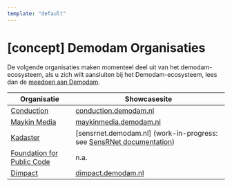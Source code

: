```yaml
---
template: "default"
---
```


# [concept] Demodam Organisaties

De volgende organisaties maken momenteel deel uit van het demodam-ecosysteem, als u zich wilt aansluiten bij het Demodam-ecosysteem, lees dan de [meedoen aan Demodam](https://demodam.org/join).

|Organisatie | Showcasesite|
--- | ---
|[Conduction](https://www.conduction.nl/)|[conduction.demodam.nl](https://conduction.demodam.nl)|
|[Maykin Media](https://www.maykinmedia.nl/)|[maykinmedia.demodam.nl](https://maykinmedia.demodam.nl)|
|[Kadaster](https://www.kadaster.nl/)|[sensrnet.demodam.nl] (work-in-progress: see [SensRNet documentation](https://kadaster-labs.github.io/sensrnet-home/))|
|[Foundation for Public Code](https://publiccode.net/)|n.a.|
|[Dimpact](https://www.dimpact.nl/)|[dimpact.demodam.nl](https://dimpact.demodam.nl)|

